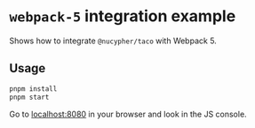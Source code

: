# `webpack-5` integration example

Shows how to integrate `@nucypher/taco` with Webpack 5.

## Usage

```bash
pnpm install
pnpm start
```

Go to [localhost:8080](http://localhost:8080/) in your browser and look in the JS console.
